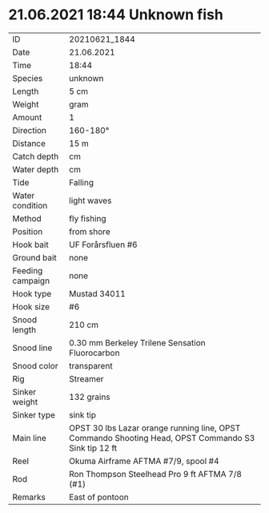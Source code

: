 # 21.06.2021 18:44 Unknown fish

| | |
|---|---|
| ID | 20210621_1844 |
| Date | 21.06.2021 |
| Time | 18:44 |
| Species | unknown |
| Length | 5 cm |
| Weight | gram |
| Amount | 1 |
| Direction | 160-180° |
| Distance | 15 m |
| Catch depth | cm |
| Water depth | cm |
| Tide | Falling |
| Water condition | light waves |
| Method | fly fishing |
| Position | from shore |
| Hook bait | UF Forårsfluen #6 |
| Ground bait | none |
| Feeding campaign | none |
| Hook type | Mustad 34011 |
| Hook size | #6 |
| Snood length | 210 cm |
| Snood line | 0.30 mm Berkeley Trilene Sensation Fluorocarbon |
| Snood color | transparent |
| Rig | Streamer |
| Sinker weight | 132 grains |
| Sinker type | sink tip |
| Main line | OPST 30 lbs Lazar orange running line, OPST Commando Shooting Head, OPST Commando S3 Sink tip 12 ft |
| Reel | Okuma Airframe AFTMA #7/9, spool #4 |
| Rod | Ron Thompson Steelhead Pro 9 ft AFTMA 7/8 (#1) |
| Remarks | East of pontoon |
